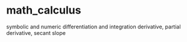 # math_calculus
symbolic and numeric differentiation and integration
derivative, partial derivative, secant slope
